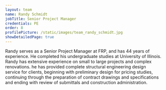 ```yaml
---
layout: team
name: Randy Schmidt
jobTitle: Senior Project Manager
credentials: PE
order: 8
profilePicture: /static/images/team_randy_schmidt.jpg
showDetailedPage: true
---
```

Randy serves as a Senior Project Manager at FRP, and has 44 years of experience.  He completed his undergraduate studies at University of Illinois.  Randy has extensive experience on small to large projects and complex renovations.  he has provided complete structural engineering design service for clients, beginning with preliminary design for pricing studies, continuing through the preparation of contract drawings and specifications and ending with review of submittals and construction administration.
